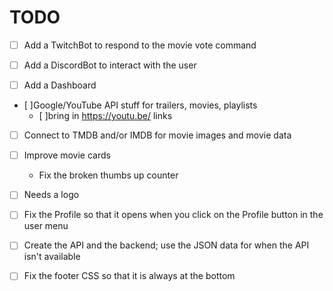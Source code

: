 # TODO

- [ ] Add a TwitchBot to respond to the movie vote command

- [ ] Add a DiscordBot to interact with the user

- [ ] Add a Dashboard

- [ ]Google/YouTube API stuff for trailers, movies, playlists
  - [ ]bring in <https://youtu.be/> links

- [ ] Connect to TMDB and/or IMDB for movie images and movie data

- [ ] Improve movie cards
  - Fix the broken thumbs up counter

- [ ] Needs a logo

- [ ] Fix the Profile so that it opens when you click on the Profile button in the user menu

- [ ] Create the API and the backend; use the JSON data for when the API isn't available

- [ ] Fix the footer CSS so that it is always at the bottom
